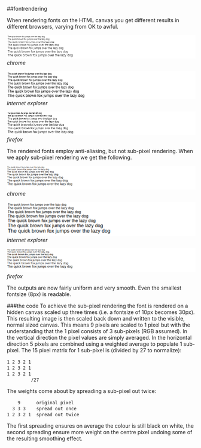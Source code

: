 ##fontrendering

When rendering fonts on the HTML canvas you get different results in different browsers, varying from OK to awful.

![examples](https://raw.githubusercontent.com/rodinhart/fontrendering/master/chrome_plain.png)  
*chrome*

![examples](https://raw.githubusercontent.com/rodinhart/fontrendering/master/ie_plain.png)  
*internet explorer*

![examples](https://raw.githubusercontent.com/rodinhart/fontrendering/master/ff_plain.png)  
*firefox*

The rendered fonts employ anti-aliasing, but not sub-pixel rendering. When we apply sub-pixel rendering we get the following.

![examples](https://raw.githubusercontent.com/rodinhart/fontrendering/master/chrome_subpixel.png)  
*chrome*

![examples](https://raw.githubusercontent.com/rodinhart/fontrendering/master/ie_subpixel.png)  
*internet explorer*

![examples](https://raw.githubusercontent.com/rodinhart/fontrendering/master/ff_subpixel.png)  
*firefox*

The outputs are now fairly uniform and very smooth. Even the smallest fontsize (8px) is readable.

###the code
To achieve the sub-pixel rendering the font is rendered on a hidden canvas scaled up three times (i.e. a fontsize of 10px becomes 30px). This resulting image is then scaled back down and written to the visible, normal sized canvas. This means 9 pixels are scaled to 1 pixel but with the understanding that the 1 pixel consists of 3 sub-pixels (RGB assumed). In the vertical direction the pixel values are simply averaged. In the horizontal direction 5 pixels are combined using a weighted average to populate 1 sub-pixel. The 15 pixel matrix for 1 sub-pixel is (divided by 27 to normalize):
```
1 2 3 2 1
1 2 3 2 1
1 2 3 2 1
         /27
```

The weights come about by spreading a sub-pixel out twice:
```
    9      original pixel
  3 3 3    spread out once
1 2 3 2 1  spread out twice
```
The first spreading ensures on average the colour is still black on white, the second spreading ensure more weight on the centre pixel undoing some of the resulting smoothing effect.